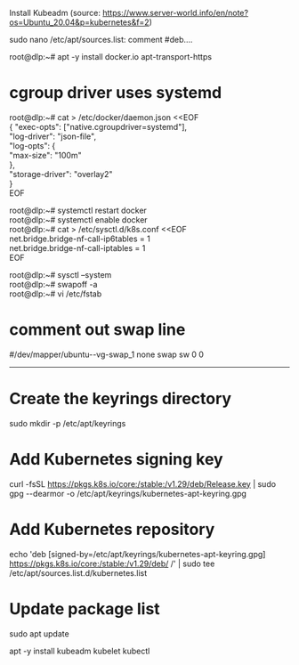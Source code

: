 Install Kubeadm (source: https://www.server-world.info/en/note?os=Ubuntu_20.04&p=kubernetes&f=2)

sudo nano /etc/apt/sources.list: comment #deb….

root@dlp:~# apt -y install docker.io apt-transport-https
# cgroup driver uses systemd
root@dlp:~# cat > /etc/docker/daemon.json <<EOF  
{
  "exec-opts": ["native.cgroupdriver=systemd"],  
  "log-driver": "json-file",  
  "log-opts": {  
    "max-size": "100m"  
  },  
  "storage-driver": "overlay2"  
}  
EOF  

root@dlp:~# systemctl restart docker  
root@dlp:~# systemctl enable docker  
root@dlp:~# cat > /etc/sysctl.d/k8s.conf <<EOF  
net.bridge.bridge-nf-call-ip6tables = 1  
net.bridge.bridge-nf-call-iptables = 1  
EOF  

root@dlp:~# sysctl –system  
root@dlp:~# swapoff -a  
root@dlp:~# vi /etc/fstab  
# comment out swap line
#/dev/mapper/ubuntu--vg-swap_1 none swap sw 0 0

------------------------------------------------------------------------------------------------------
# Create the keyrings directory
sudo mkdir -p /etc/apt/keyrings

# Add Kubernetes signing key
curl -fsSL https://pkgs.k8s.io/core:/stable:/v1.29/deb/Release.key | sudo gpg --dearmor -o /etc/apt/keyrings/kubernetes-apt-keyring.gpg

# Add Kubernetes repository
echo 'deb [signed-by=/etc/apt/keyrings/kubernetes-apt-keyring.gpg] https://pkgs.k8s.io/core:/stable:/v1.29/deb/ /' | sudo tee /etc/apt/sources.list.d/kubernetes.list

# Update package list
sudo apt update

apt -y install kubeadm kubelet kubectl
